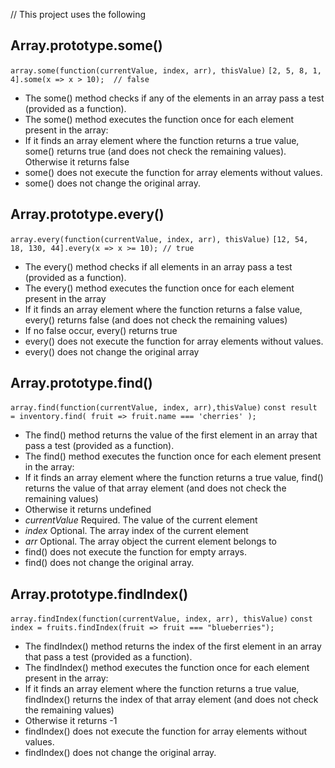 // This project uses the following

Array.prototype.some() 
---------------------------
```array.some(function(currentValue, index, arr), thisValue)```
```[2, 5, 8, 1, 4].some(x => x > 10);  // false```
* The some() method checks if any of the elements in an array pass a test (provided as a function).
* The some() method executes the function once for each element present in the array:
* If it finds an array element where the function returns a true value, some() returns true (and does not check the remaining values). Otherwise it returns false
* some() does not execute the function for array elements without values.
* some() does not change the original array.



Array.prototype.every()
---------------------------
```array.every(function(currentValue, index, arr), thisValue)```
```[12, 54, 18, 130, 44].every(x => x >= 10); // true```
* The every() method checks if all elements in an array pass a test (provided as a function).
* The every() method executes the function once for each element present in the array
* If it finds an array element where the function returns a false value, every() returns false (and does not check the remaining values)
* If no false occur, every() returns true
* every() does not execute the function for array elements without values.
* every() does not change the original array


Array.prototype.find()
---------------------------
```array.find(function(currentValue, index, arr),thisValue)```
```const result = inventory.find( fruit => fruit.name === 'cherries' );```
* The find() method returns the value of the first element in an array that pass a test (provided as a function).
* The find() method executes the function once for each element present in the array:
* If it finds an array element where the function returns a true value, find() returns the value of that array element (and does not check the remaining values)
* Otherwise it returns undefined
* _currentValue_ Required. The value of the current element
* _index_ Optional. The array index of the current element
* _arr_	Optional. The array object the current element belongs to
* find() does not execute the function for empty arrays.
* find() does not change the original array.


Array.prototype.findIndex()
---------------------------
```array.findIndex(function(currentValue, index, arr), thisValue)```
```const index = fruits.findIndex(fruit => fruit === "blueberries");```
* The findIndex() method returns the index of the first element in an array that pass a test (provided as a function).
* The findIndex() method executes the function once for each element present in the array:
* If it finds an array element where the function returns a true value, findIndex() returns the index of that array element (and does not check the remaining values)
* Otherwise it returns -1
* findIndex() does not execute the function for array elements without values.
* findIndex() does not change the original array.